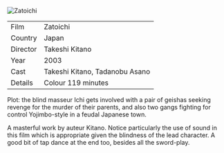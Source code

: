 ![Zatoichi](zatoichi.jpg)

| | |
|-|-|
Film|Zatoichi
Country|Japan
Director|Takeshi Kitano
Year|2003
Cast|Takeshi Kitano, Tadanobu Asano
Details|Colour 119 minutes

Plot: the blind masseur Ichi gets involved with
a pair of geishas seeking revenge for the murder of
their parents, and also two gangs fighting for
control Yojimbo-style in a feudal Japanese town.

A masterful work by auteur Kitano.  Notice
particularly the use of sound in this film which
is appropriate given the blindness of the lead
character.  A good bit of tap dance at the end
too, besides all the sword-play.
